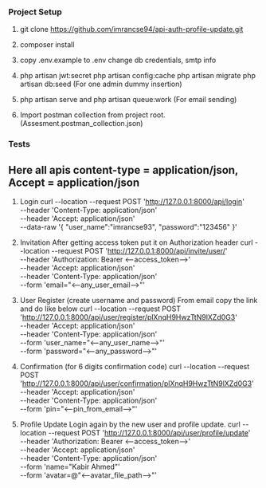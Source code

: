 ### Project Setup

1. git clone https://github.com/imrancse94/api-auth-profile-update.git

2. composer install

3. copy .env.example to .env change db credentials, smtp info

4. php artisan jwt:secret 
   php artisan config:cache
   php artisan migrate
   php artisan db:seed (For one admin dummy insertion)

5. php artisan serve and php artisan queue:work (For email sending)

6. Import postman collection from project root. (Assesment.postman_collection.json)

### Tests

## Here all apis content-type = application/json, Accept = application/json

1. Login
curl --location --request POST 'http://127.0.0.1:8000/api/login' \
--header 'Content-Type: application/json' \
--header 'Accept: application/json' \
--data-raw '{
    "user_name":"imrancse93",
    "password":"123456"
}'

2. Invitation
After getting access token put it on Authorization header
curl --location --request POST 'http://127.0.0.1:8000/api/invite/user/' \
--header 'Authorization: Bearer <--access_token-->' \
--header 'Accept: application/json' \
--header 'Content-Type: application/json' \
--form 'email="<--any_user_email-->"'

3. User Register (create username and password)
From email copy the link and do like below
curl --location --request POST 'http://127.0.0.1:8000/api/user/register/plXnqH9HwzTtN9lXZd0G3' \
--header 'Accept: application/json' \
--header 'Content-Type: application/json' \
--form 'user_name="<--any_user_name-->"' \
--form 'password="<--any_password-->"'

4. Confirmation (for 6 digits confirmation code)
curl --location --request POST 'http://127.0.0.1:8000/api/user/confirmation/plXnqH9HwzTtN9lXZd0G3' \
--header 'Accept: application/json' \
--header 'Content-Type: application/json' \
--form 'pin="<--pin_from_email-->"'

5. Profile Update 
Login again by the new user and profile update.
curl --location --request POST 'http://127.0.0.1:8000/api/user/profile/update' \
--header 'Authorization: Bearer <--access_token-->' \
--header 'Accept: application/json' \
--header 'Content-Type: application/json' \
--form 'name="Kabir Ahmed"' \
--form 'avatar=@"<--avatar_file_path-->"'
